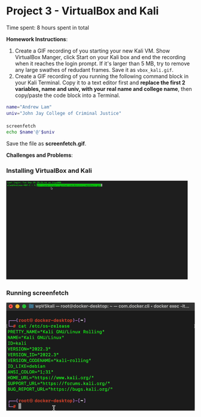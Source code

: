 # Project 3 - VirtualBox and Kali

Time spent: 8 hours spent in total

**Homework Instructions**: 

1. Create a GIF recording of you starting your new Kali VM. Show VirtualBox Manger, click Start on your Kali box and end the recording when it reaches the login prompt. If it's larger than 5 MB, try to remove any large swathes of redudant frames. Save it as `vbox_kali.gif`.
2. Create a GIF recording of you running the following command block in your Kali Terminal. Copy it to a text editor first and **replace the first 2 variables, name and univ, with your real name and college name**, then copy/paste the code block into a Terminal. 

```bash
name="Andrew Lam"
univ="John Jay College of Criminal Justice"

screenfetch
echo $name'@'$univ
```

Save the file as **screenfetch.gif**.

**Challenges and Problems**: 

### Installing VirtualBox and Kali

<img src="docker_install.gif" alt="Docker Kali Installation">
 
### Running screenfetch

<img src="screenfetch.gif" alt="Running screenfetch">
